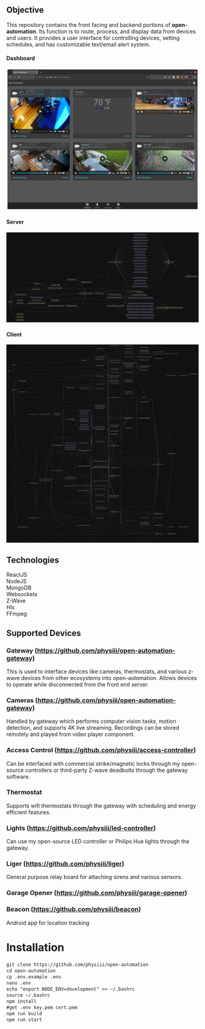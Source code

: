 ## Objective
This repository contains the front facing and backend portions of __open-automation__. Its function is to route, process, and display data from devices and users. It provides a user interface for controlling devices, setting schedules, and has customizable text/email alert system.

#### Dashboard
![Alt text](/images/dashboard.png?raw=true "Dashboard")

#### Server
![Alt text](/images/server-graph.svg?raw=true "Server Graph")

#### Client
![Alt text](/images/website-graph.svg?raw=true "Server Graph")

## Technologies
ReactJS  
NodeJS  
MongoDB  
Websockets  
Z-Wave  
Hls  
FFmpeg  

## Supported Devices

### Gateway (https://github.com/physiii/open-automation-gateway)
This is used to interface devices like cameras, thermostats, and various z-wave devices from other ecosystems into open-automation. Allows devices to operate while disconnected from the front end server.

### Cameras (https://github.com/physiii/open-automation-gateway)
Handled by gateway which performs computer vision tasks, motion detection, and supports 4K live streaming. Recordings can be stored remotely and played from video player component.

### Access Control (https://github.com/physiii/access-controller)
Can be interfaced with commercial strike/magnetic locks through my open-source controllers or third-party Z-wave deadbolts through the gateway software.

### Thermostat
Supports wifi thermostats through the gateway with scheduling and energy efficient features.

### Lights (https://github.com/physiii/led-controller)
Can use my open-source LED controller or Philips Hue lights through the gateway.

### Liger (https://github.com/physiii/liger)
General purpose relay board for attaching sirens and various sensors.

### Garage Opener (https://github.com/physiii/garage-opener)

### Beacon (https://github.com/physiii/beacon)
Android app for location tracking


# Installation
    git clone https://github.com/physiii/open-automation
    cd open-automation
    cp .env.example .env
    nano .env
    echo "export NODE_ENV=development" >> ~/.bashrc
    source ~/.bashrc
    npm install
    #get .env key.pem cert.pem
    npm run build
    npm run start

